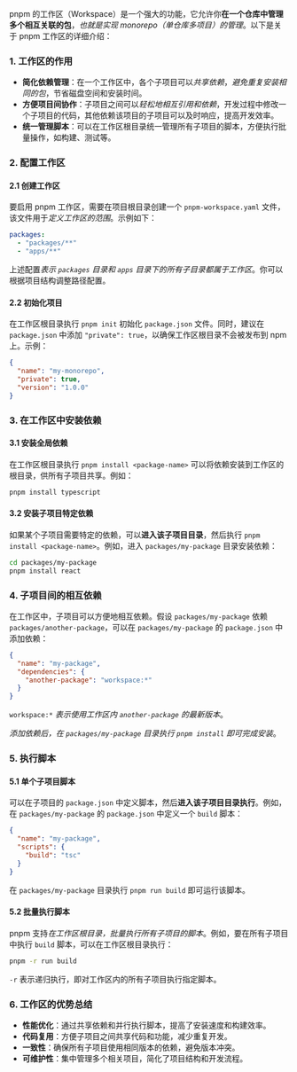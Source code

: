 pnpm 的工作区（Workspace）是一个强大的功能，它允许你**在一个仓库中管理多个相互关联的包**，*也就是实现 monorepo（单仓库多项目）的管理*。以下是关于 pnpm 工作区的详细介绍：

### 1. 工作区的作用

- **简化依赖管理**：在一个工作区中，各个子项目可以*共享依赖*，*避免重复安装相同的包*，节省磁盘空间和安装时间。
- **方便项目间协作**：子项目之间可以*轻松地相互引用和依赖*，开发过程中修改一个子项目的代码，其他依赖该项目的子项目可以及时响应，提高开发效率。
- **统一管理脚本**：可以在工作区根目录统一管理所有子项目的脚本，方便执行批量操作，如构建、测试等。

### 2. 配置工作区

#### 2.1 创建工作区

要启用 pnpm 工作区，需要在项目根目录创建一个 `pnpm-workspace.yaml` 文件，该文件用于*定义工作区的范围*。示例如下：

```yaml
packages:
  - "packages/**"
  - "apps/**"
```

上述配置*表示 `packages` 目录和 `apps` 目录下的所有子目录都属于工作区*。你可以根据项目结构调整路径配置。

#### 2.2 初始化项目

在工作区根目录执行 `pnpm init` 初始化 `package.json` 文件。同时，建议在 `package.json` 中添加 `"private": true`，以确保工作区根目录不会被发布到 npm 上。示例：

```json
{
  "name": "my-monorepo",
  "private": true,
  "version": "1.0.0"
}
```

### 3. 在工作区中安装依赖

#### 3.1 安装全局依赖

在工作区根目录执行 `pnpm install <package-name>` 可以将依赖安装到工作区的根目录，供所有子项目共享。例如：

```bash
pnpm install typescript
```

#### 3.2 安装子项目特定依赖

如果某个子项目需要特定的依赖，可以**进入该子项目目录**，然后执行 `pnpm install <package-name>`。例如，进入 `packages/my-package` 目录安装依赖：

```bash
cd packages/my-package
pnpm install react
```

### 4. 子项目间的相互依赖

在工作区中，子项目可以方便地相互依赖。假设 `packages/my-package` 依赖 `packages/another-package`，可以在 `packages/my-package` 的 `package.json` 中添加依赖：

```json
{
  "name": "my-package",
  "dependencies": {
    "another-package": "workspace:*"
  }
}
```

`workspace:*` *表示使用工作区内 `another-package` 的最新版本*。

*添加依赖后，在 `packages/my-package` 目录执行 `pnpm install` 即可完成安装*。

### 5. 执行脚本

#### 5.1 单个子项目脚本

可以在子项目的 `package.json` 中定义脚本，然后**进入该子项目目录执行**。例如，在 `packages/my-package` 的 `package.json` 中定义一个 `build` 脚本：

```json
{
  "name": "my-package",
  "scripts": {
    "build": "tsc"
  }
}
```

在 `packages/my-package` 目录执行 `pnpm run build` 即可运行该脚本。

#### 5.2 批量执行脚本

pnpm 支持*在工作区根目录，批量执行所有子项目的脚本*。例如，要在所有子项目中执行 `build` 脚本，可以在工作区根目录执行：

```bash
pnpm -r run build
```

`-r` 表示递归执行，即对工作区内的所有子项目执行指定脚本。

### 6. 工作区的优势总结

- **性能优化**：通过共享依赖和并行执行脚本，提高了安装速度和构建效率。
- **代码复用**：方便子项目之间共享代码和功能，减少重复开发。
- **一致性**：确保所有子项目使用相同版本的依赖，避免版本冲突。
- **可维护性**：集中管理多个相关项目，简化了项目结构和开发流程。
